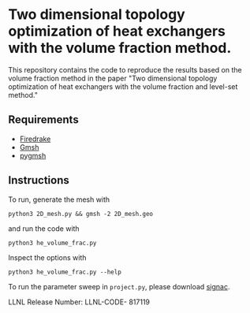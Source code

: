# Two dimensional topology optimization of heat exchangers with the volume fraction method.

This repository contains the code to reproduce the results based on the volume
fraction method in the paper "Two dimensional topology optimization of heat
exchangers with the volume fraction and level-set method."

## Requirements

* [Firedrake](https://www.firedrakeproject.org/index.html)
* [Gmsh](https://gmsh.info/)
* [pygmsh](https://pypi.org/project/pygmsh/)

## Instructions
To run, generate the mesh with
```
python3 2D_mesh.py && gmsh -2 2D_mesh.geo
```
and run the code with
```
python3 he_volume_frac.py
```
Inspect the options with
```
python3 he_volume_frac.py --help
```

To run the parameter sweep in `project.py`, please download
[signac](https://signac.io/).


LLNL Release Number: LLNL-CODE- 817119
